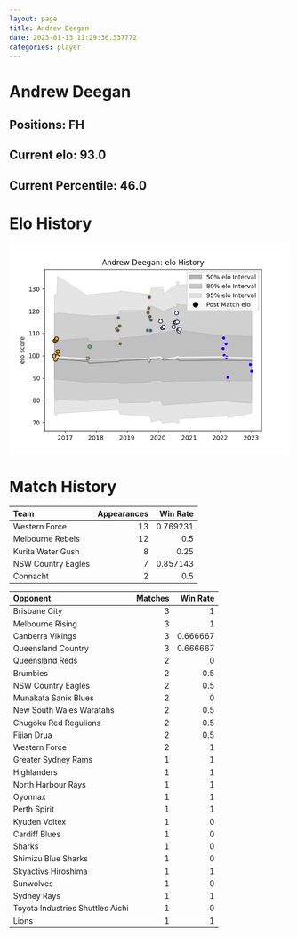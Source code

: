 ```yaml
---  
layout: page  
title: Andrew Deegan  
date: 2023-01-13 11:29:36.337772  
categories: player  
---
```

# Andrew Deegan

## Positions: FH

## Current elo: 93.0

## Current Percentile: 46.0

# Elo History


![elo history](history_AndrewDeegan.png)
# Match History


| Team               |   Appearances |   Win Rate |
|:-------------------|--------------:|-----------:|
| Western Force      |            13 |   0.769231 |
| Melbourne Rebels   |            12 |   0.5      |
| Kurita Water Gush  |             8 |   0.25     |
| NSW Country Eagles |             7 |   0.857143 |
| Connacht           |             2 |   0.5      |

| Opponent                         |   Matches |   Win Rate |
|:---------------------------------|----------:|-----------:|
| Brisbane City                    |         3 |   1        |
| Melbourne Rising                 |         3 |   1        |
| Canberra Vikings                 |         3 |   0.666667 |
| Queensland Country               |         3 |   0.666667 |
| Queensland Reds                  |         2 |   0        |
| Brumbies                         |         2 |   0.5      |
| NSW Country Eagles               |         2 |   0.5      |
| Munakata Sanix Blues             |         2 |   0        |
| New South Wales Waratahs         |         2 |   0.5      |
| Chugoku Red Regulions            |         2 |   0.5      |
| Fijian Drua                      |         2 |   0.5      |
| Western Force                    |         2 |   1        |
| Greater Sydney Rams              |         1 |   1        |
| Highlanders                      |         1 |   1        |
| North Harbour Rays               |         1 |   1        |
| Oyonnax                          |         1 |   1        |
| Perth Spirit                     |         1 |   1        |
| Kyuden Voltex                    |         1 |   0        |
| Cardiff Blues                    |         1 |   0        |
| Sharks                           |         1 |   0        |
| Shimizu Blue Sharks              |         1 |   0        |
| Skyactivs Hiroshima              |         1 |   1        |
| Sunwolves                        |         1 |   0        |
| Sydney Rays                      |         1 |   1        |
| Toyota Industries Shuttles Aichi |         1 |   0        |
| Lions                            |         1 |   1        |